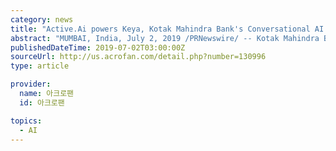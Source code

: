 ```yaml
---
category: news
title: "Active.Ai powers Keya, Kotak Mahindra Bank's Conversational AI chatbot"
abstract: "MUMBAI, India, July 2, 2019 /PRNewswire/ -- Kotak Mahindra Bank (Kotak) announced the launch of its AI-driven chatbot, Keya. Kotak customers are actively adopting Keya, which has crossed over 3.5 million queries from over 1 million unique users with 93% ..."
publishedDateTime: 2019-07-02T03:00:00Z
sourceUrl: http://us.acrofan.com/detail.php?number=130996
type: article

provider:
  name: 아크로팬
  id: 아크로팬

topics:
  - AI
---
```


